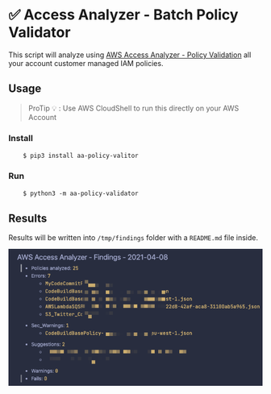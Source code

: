 # :white_check_mark: Access Analyzer - Batch Policy Validator

This script will analyze using [AWS Access Analyzer - Policy Validation](https://docs.aws.amazon.com/IAM/latest/UserGuide/access-analyzer-reference-policy-checks.html) all your account customer managed IAM policies.

## Usage

> ProTip :bulb: : Use AWS CloudShell to run this directly on your AWS Account

### Install

        $ pip3 install aa-policy-valitor
### Run
        $ python3 -m aa-policy-validator
## Results

Results will be written into `/tmp/findings` folder with a `README.md` file inside.

![findings screenshot](./assets/screenshot.png)
